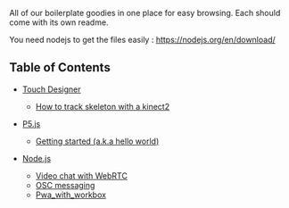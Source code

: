 All of our boilerplate goodies in one place for easy browsing. Each should come with its own readme.

You need nodejs to get the files easily : https://nodejs.org/en/download/


## Table of Contents

* [Touch Designer](TouchDesigner)

    * [How to track skeleton with a kinect2](TouchDesigner/SkeletonTracking_with_kinect2/)

* [P5.js](P5JS)
    
    * [Getting started (a.k.a hello world)](p5JS/hello_world)

* [Node.js](nodeJS)

    * [Video chat with WebRTC](nodeJS/webRTC)
    * [OSC messaging](nodeJS/osc)
    * [Pwa_with_workbox](nodeJS/pwa_workbox_template)

